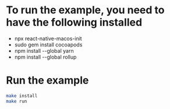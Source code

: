 # To run the example, you need to have the following installed

- npx react-native-macos-init
- sudo gem install cocoapods
- npm install --global yarn
- npm install --global rollup

# Run the example

```bash
make install
make run
```
